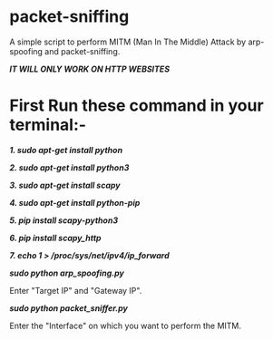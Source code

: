 # packet-sniffing
 A simple script to perform MITM (Man In The Middle) Attack by arp-spoofing and packet-sniffing.
 
 ***IT WILL ONLY WORK ON HTTP WEBSITES***

# First Run these command in your terminal:-

***1. sudo apt-get install python***

***2. sudo apt-get install python3***

***3. sudo apt-get install scapy***

***4. sudo apt-get install python-pip***

***5. pip install scapy-python3***

***6. pip install scapy_http***

***7. echo 1 > /proc/sys/net/ipv4/ip_forward***

***sudo python arp_spoofing.py***

Enter "Target IP" and "Gateway IP".

***sudo python packet_sniffer.py***

Enter the "Interface" on which you want to perform the MITM.
